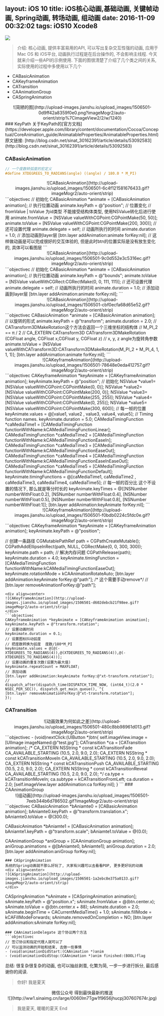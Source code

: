 layout: iOS 10
title: iOS核心动画,基础动画, 关键帧动画, Spring动画, 转场动画, 组动画
date: 2016-11-09 00:32:02
tags: iOS10 Xcode8
---
![](http://ww1.sinaimg.cn/large/e6a4355cgy1fia2uox8xoj21z418g4qp.jpg)
>介绍: 核心动画, 提供丰富易用的API, 可以写出复杂交互性强的动画, 应用于Mac OS 和 iOS平台, 动画执行过程是在后台操作的, 不会影响主线程. 今天就来介绍一些API的示例使用. 下面的图很清楚了介绍了几个类之间的关系, 实际使用的过程中多使用以下几个

- CABasicAnimation
- CAKeyframeAnimation
- CATransition
- CAAnimationGroup
- CASpringAnimation

<!-- more -->

<div align=center>
![简陋的图](http://upload-images.jianshu.io/upload_images/1506501-0d9ff42a8359f0e0.png?imageMogr2/auto-orient/strip%7CimageView2/2/w/1240)
</div>
### KeyPath
关于KeyPath的[官方文档](https://developer.apple.com/library/content/documentation/Cocoa/Conceptual/CoreAnimation_guide/AnimatableProperties/AnimatableProperties.html)
原文链接: [http://blog.csdn.net/sinat_30162391/article/details/53092583](http://blog.csdn.net/sinat_30162391/article/details/53092583)

### CABasicAnimation
```objectivec
// 一个度数转弧度的宏定义
#define XTDEGREES_TO_RADIANS(angle) ((angle) / 180.0 * M_PI)
```
<div align=center>
![CABasicAnimation](http://upload-images.jianshu.io/upload_images/1506501-6c4f121581676433.gif?imageMogr2/auto-orient/strip)
</div>
```objectivec
// 初始化
CABasicAnimation *animate = [CABasicAnimation animation];
// 执行位置动画
animate.keyPath = @"position";
// 位置变化
// fromValue | toValue 为id类型 不能接受结构体类型, 使用NSValue转化后进行使用
animate.fromValue = [NSValue valueWithCGPoint:CGPointMake(50, 50)];
animate.toValue = [NSValue valueWithCGPoint:CGPointMake(200, 300)];
// 还可设置代理
animate.delegate = self;
// 动画所执行的时间
animate.duration = 1.0;
// 添加动画到layer层
[btn.layer addAnimation:animate forKey:nil];
// 这样做动画是可以完成很好的交互体验的, 但是此时btn的位置实际是没有放生变化的, 具体可以看图层
```
<div align=center>
![CABasicAnimation](http://upload-images.jianshu.io/upload_images/1506501-9c0d552e3c5316ec.gif?imageMogr2/auto-orient/strip)
</div>
```objectivec
// 初始化
CABasicAnimation *animate = [CABasicAnimation animation];
// 执行位置动画
animate.keyPath = @"bounds";
animate.toValue = [NSValue valueWithCGRect:CGRectMake(0, 0, 111, 111)];
// 还可设置代理
animate.delegate = self;
// 动画所执行的时间
animate.duration = 1.0;
// 添加动画到layer层
[btn.layer addAnimation:animate forKey:nil];
```
<div align=center>
![CABasicAnimation](http://upload-images.jianshu.io/upload_images/1506501-cbf0ecfa68d65e52.gif?imageMogr2/auto-orient/strip)
</div>
```objectivec
CABasicAnimation *animate = [CABasicAnimation animation];
// 以旋转的形式
animate.keyPath = @"transform";
animate.duration = 2.0;
// CATransform3DMakeRotation这个方法会返回一个三维坐标的结构体
// M_PI_2 == π / 2
// CA_EXTERN CATransform3D CATransform3DMakeRotation (CGFloat angle, CGFloat x,CGFloat y, CGFloat z)
// x, y, z angle为旋转角参数
animate.toValue = [NSValue valueWithCATransform3D:CATransform3DMakeRotation(M_PI_2 + M_PI_4, 1, 1, 1)];
[btn.layer addAnimation:animate forKey:nil];
```
<div align=center>
![CAKeyframeAnimation](http://upload-images.jianshu.io/upload_images/1506501-78648e0eda412757.gif?imageMogr2/auto-orient/strip)
</div>
```objectivec
CAKeyframeAnimation *keyAnimate = [CAKeyframeAnimation animation];
keyAnimate.keyPath = @"position";
// 初始化
NSValue *value1=[NSValue valueWithCGPoint:CGPointMake(0, 0)];
NSValue *value2=[NSValue valueWithCGPoint:CGPointMake(200, 0)];
NSValue *value3=[NSValue valueWithCGPoint:CGPointMake(255, 255)];
NSValue *value4=[NSValue valueWithCGPoint:CGPointMake(0, 255)];
NSValue *value5=[NSValue valueWithCGPoint:CGPointMake(300, 600)];
// 每一帧的位置
keyAnimate.values = @[value1, value2 , value3, value4, value5];
// Timing function names.
keyAnimate.duration = 5.0;
CAMediaTimingFunction *caMediaTime1 = [CAMediaTimingFunction functionWithName:kCAMediaTimingFunctionLinear];
CAMediaTimingFunction *caMediaTime2 = [CAMediaTimingFunction functionWithName:kCAMediaTimingFunctionEaseIn];
CAMediaTimingFunction *caMediaTime3 = [CAMediaTimingFunction functionWithName:kCAMediaTimingFunctionEaseOut];
CAMediaTimingFunction *caMediaTime4 = [CAMediaTimingFunction functionWithName:kCAMediaTimingFunctionEaseInEaseOut];
CAMediaTimingFunction *caMediaTime5 = [CAMediaTimingFunction functionWithName:kCAMediaTimingFunctionDefault];
keyAnimate.timingFunctions = @[caMediaTime1, caMediaTime2 , caMediaTime3, caMediaTime4, caMediaTime5];
// 每一帧的百分比 这个不设置的情况下, 那么就是等分时长的
keyAnimate.keyTimes = @[[NSNumber numberWithFloat:0.2], [NSNumber numberWithFloat:0.4], [NSNumber numberWithFloat:0.5], [NSNumber numberWithFloat:0.8], [NSNumber numberWithFloat:1]];
[btn.layer addAnimation:keyAnimate forKey:nil];
```
<div align=center>
![CAKeyframeAnimation](http://upload-images.jianshu.io/upload_images/1506501-f0bdb0224c5fdc0e.gif?imageMogr2/auto-orient/strip)
</div>
```objectivec
CAKeyframeAnimation *keyAnimate = [CAKeyframeAnimation animation];
keyAnimate.keyPath = @"position";

// 创建一条路径
CGMutablePathRef path = CGPathCreateMutable();
CGPathAddEllipseInRect(path, NULL, CGRectMake(0, 0, 300, 300));
keyAnimate.path = path;
// 解决内存问题
CGPathRelease(path);
keyAnimate.duration = 4.0;
keyAnimate.timingFunction = [CAMediaTimingFunction functionWithName:kCAMediaTimingFunctionEaseOut];
keyAnimate.rotationMode = kCAAnimationRotateAuto;
[btn.layer addAnimation:keyAnimate forKey:@"path"];
/* 这个需要手动remove*/
// [btn.layer removeAnimationForKey:@"path"];
```
<div align=center>
![CAKeyframeAnimation](http://upload-images.jianshu.io/upload_images/1506501-d602debcb21f98ee.gif?imageMogr2/auto-orient/strip)
</div>
```objectivec
CAKeyframeAnimation *keyAnimate = [CAKeyframeAnimation animation];
keyAnimate.keyPath = @"transform.rotation";
// 设置动画时间
keyAnimate.duration = 0.1;
// 设置图标抖动弧度
// 把度数转换为弧度  度数/180*M_PI
keyAnimate.values = @[@(-XTDEGREES_TO_RADIANS(4)),@(XTDEGREES_TO_RADIANS(4)),@(-XTDEGREES_TO_RADIANS(4))];
// 设置动画的重复次数(设置为最大值)
keyAnimate.repeatCount = MAXFLOAT;
// 添加动画
[btn.layer addAnimation:keyAnimate forKey:@"xt-transform.rotation"];
//
dispatch_after(dispatch_time(DISPATCH_TIME_NOW, (int64_t)(2.0 * NSEC_PER_SEC)), dispatch_get_main_queue(), ^{
[btn.layer removeAnimationForKey:@"xt-transform.rotation"];
});
```
### CATransition
<div align=center>
![动画效果为何如此之差](http://upload-images.jianshu.io/upload_images/1506501-480c8bb98961d013.gif?imageMogr2/auto-orient/strip)
</div>
```objectivec
- (void)nextClick:(UIButton *)btn{
self.imageView.image = [UIImage imageNamed:@"test.jpg"];
CATransition *ca = [CATransition animation];
/*
CA_EXTERN NSString * const kCATransitionFade
CA_AVAILABLE_STARTING (10.5, 2.0, 9.0, 2.0);
CA_EXTERN NSString * const kCATransitionMoveIn
CA_AVAILABLE_STARTING (10.5, 2.0, 9.0, 2.0);
CA_EXTERN NSString * const kCATransitionPush
CA_AVAILABLE_STARTING (10.5, 2.0, 9.0, 2.0);
CA_EXTERN NSString * const kCATransitionReveal
CA_AVAILABLE_STARTING (10.5, 2.0, 9.0, 2.0);
*/
ca.type = kCATransitionMoveIn;
ca.subtype = kCATransitionFromLeft;
ca.duration = 2.0;
[self.imageView.layer addAnimation:ca forKey:nil];
}
```
### CAAnimationGroup
<div align=center>
![组动画](http://upload-images.jianshu.io/upload_images/1506501-7eeb344b6d786502.gif?imageMogr2/auto-orient/strip)
</div>
```objectivec
CABasicAnimation *bAniamte0 = [CABasicAnimation animation];
bAniamte0.keyPath = @"transform.translation.x";
bAniamte0.toValue = @(300.0);

CABasicAnimation *bAniamte1 = [CABasicAnimation animation];
bAniamte1.keyPath = @"transform.scale";
bAniamte1.toValue = @(0.0);

CAAnimationGroup *aniGroup = [CAAnimationGroup animation];
aniGroup.animations = @[bAniamte0, bAniamte1];
aniGroup.duration = 2.0;
[btn.layer addAnimation:aniGroup forKey:nil];
```
### CASpringAnimation
系统的Spring动画就不那么好玩了, 大家有兴趣可以去看看POP, 更多更好玩的动画
<div align=center>
![CASpringAnimation](http://upload-images.jianshu.io/upload_images/1506501-1a2ebc8e375a0133.gif?imageMogr2/auto-orient/strip)
</div>
```
CASpringAnimation *sAnimate = [CASpringAnimation animation];
sAnimate.keyPath = @"position.x";
sAnimate.fromValue = @(btn.center.x);
sAnimate.toValue = @(btn.center.x + 88);
sAnimate.duration = 2.0;
sAnimate.beginTime = CACurrentMediaTime() + 1.0;
sAnimate.fillMode = kCAFillModeForwards;
sAnimate.removedOnCompletion = NO;
[btn.layer addAnimation:sAnimate forKey:nil];
```
### CAAnimationDelegate 这个协议两个方法
```objectivec
// 签订协议和指定代理人就可以了
// 可以监测动画的开始和结束, 去做一些事情
- (void)animationDidStart:(CAAnimation *)anim
- (void)animationDidStop:(CAAnimation *)anim finished:(BOOL)flag
```

总结: 很复杂很复杂的动画, 也可以抽丝剥茧, 化繁为简, 一步一步进行拆分, 最后感谢你的阅读. 

>你好!
我是夏天

<div align=center>
微信公众号 得到最快最新的推送
</div>

<div align=center>
![](http://ww1.sinaimg.cn/large/0060lm7Tgw1f9656jhucpj307607674r.jpg)
</div>

> 我是夏天, 暖暖的夏天
End
